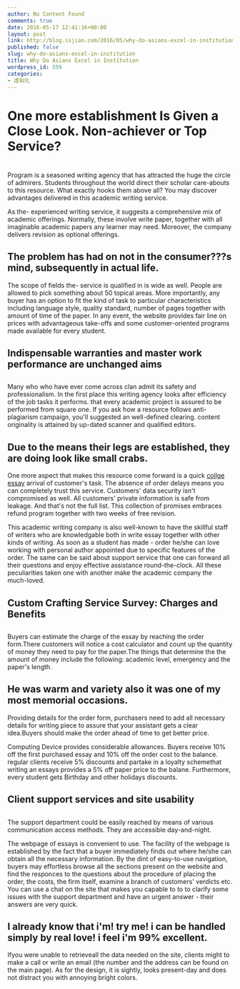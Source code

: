 ```yaml
---
author: No Content Found
comments: true
date: 2016-05-17 12:41:16+00:00
layout: post
link: http://blog.isjian.com/2016/05/why-do-asians-excel-in-institution/
published: false
slug: why-do-asians-excel-in-institution
title: Why Do Asians Excel in Institution
wordpress_id: 559
categories:
- 虚拟化
---
```


# One more establishment Is Given a Close Look. Non-achiever or Top Service?

# 

Program is a seasoned writing agency that has attracted the huge the circle of admirers. Students throughout the world direct their scholar care-abouts to this resource. What exactly hooks them above all? You may discover advantages delivered in this academic writing service.

As the- experienced writing service, it suggests a comprehensive mix of academic offerings. Normally, these involve write paper, together with all imaginable academic papers any learner may need. Moreover, the company delivers revision as optional offerings.

## The problem has had on not in the consumer???s mind, subsequently in actual life.

The scope of fields the- service is qualified in is wide as well. People are allowed to pick something about 50 topical areas. More importantly, any buyer has an option to fit the kind of task to particular characteristics including language style, quality standard, number of pages together with amount of time of the paper. In any event, the website provides fair line on prices with advantageous take-offs and some customer-oriented programs made available for every student.

##  Indispensable warranties and master work performance are unchanged aims

## 

Many who who have ever come across clan admit its safety and professionalism. In the first place this writing agency looks after efficiency of the job tasks it performs. that every academic project is assured to be performed from square one. If you ask how a resource follows anti-plagiarism campaign, you'll suggested an well-defined clearing. content originality is attained by up-dated scanner and qualified editors.

## Due to the means their legs are established, they are doing look like small crabs.

One more aspect that makes this resource come forward is a quick [collge essay](http://college-essays-online.com/) arrival of customer's task. The absence of order delays means you can completely trust this service. Customers' data security isn't compromised as well. All customers' private information is safe from leakage. And that's not the full list. This collection of promises embraces refund program together with two weeks of free revision.

This academic writing company is also well-known to have the skillful staff of writers who are knowledgable both in write essay together with other kinds of writing. As soon as a student has made - order he/she can love working with personal author appointed due to specific features of the order. The same can be said about support service that one can forward all their questions and enjoy effective assistance round-the-clock. All these peculiarities taken one with another make the academic company the much-loved.

## Custom Crafting Service Survey: Charges and Benefits

## 

Buyers can estimate the charge of the essay by reaching the order form.There customers will notice a cost calculator and count up the quantity of money they need to pay for the paper.The things that determine the the amount of money include the following: academic level, emergency and the paper's length.

## He was warm and variety also it was one of my most memorial occasions.

Providing details for the order form, purchasers need to add all necessary details for writing piece to assure that your assistant gets a clear idea.Buyers should make the order ahead of time to get better price.

Computing Device provides considerable allowances. Buyers receive 10% off the first purchased essay and 10% off the order cost to the balance. regular clients receive 5% discounts and partake in a loyalty schemethat writing an essays provides a 5% off paper price to the balane. Furthermore, every student gets Birthday and other holidays discounts. 

##  Client support services and site usability

## 

The support department could be easily reached by means of various communication access methods. They are accessible day-and-night.

The webpage of essays is convenient to use. The facility of the webpage is established by the fact that a buyer immediately finds out where he/she can obtain all the necessary information. By the dint of easy-to-use navigation, buyers may effortless browse all the sections present on the website and find the responces to the questions about the procedure of placing the order, the costs, the firm itself, examine a branch of customers' verdicts etc. You can use a chat on the site that makes you capable to to to clarify some issues with the support department and have an urgent answer - their answers are very quick.

## I already know that i'm! try me! i can be handled simply by real love! i feel i'm 99% excellent.

Ifyou were unable to retrieveall the data needed on the site, clients might to make a call or write an email (the number and the address can be found on the main page). As for the design, it is sightly, looks present-day and does not distract you with annoying bright colors.
